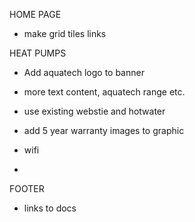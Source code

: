 HOME PAGE
- make grid tiles links

HEAT PUMPS
- Add aquatech logo to banner

- more text content, aquatech range etc.
- use existing webstie and hotwater
- add 5 year warranty images to graphic
- wifi
- 

FOOTER
- links to docs
